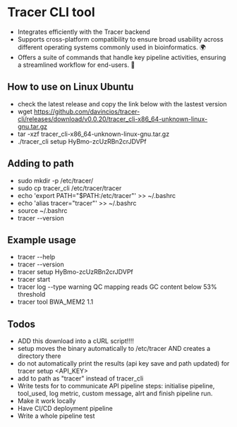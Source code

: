 # Tracer CLI tool

- Integrates efficiently with the Tracer backend
- Supports cross-platform compatibility to ensure broad usability across different operating systems commonly used in bioinformatics. 🌍
- Offers a suite of commands that handle key pipeline activities, ensuring a streamlined workflow for end-users. 💼

## How to use on Linux Ubuntu

- check the latest release and copy the link below with the lastest version
- wget https://github.com/davincios/tracer-cli/releases/download/v0.0.20/tracer_cli-x86_64-unknown-linux-gnu.tar.gz
- tar -xzf tracer_cli-x86_64-unknown-linux-gnu.tar.gz
- ./tracer_cli setup HyBmo-zcUzRBn2crJDVPf

## Adding to path

- sudo mkdir -p /etc/tracer/
- sudo cp tracer_cli /etc/tracer/tracer
- echo 'export PATH="$PATH:/etc/tracer"' >> ~/.bashrc
- echo 'alias tracer="tracer"' >> ~/.bashrc
- source ~/.bashrc
- tracer --version

## Example usage

- tracer --help
- tracer --version
- tracer setup HyBmo-zcUzRBn2crJDVPf
- tracer start
- tracer log --type warning QC mapping reads GC content below 53% threshold
- tracer tool BWA_MEM2 1.1

## Todos

- ADD this download into a cURL script!!!!
- setup moves the binary automatically to /etc/tracer AND creates a directory there
- do not automatically print the results (api key save and path updated) for tracer setup <API_KEY>
- add to path as "tracer" instead of tracer_cli
- Write tests for to communicate API pipeline steps: initialise pipeline, tool_used, log metric, custom message, alrt and finish pipeline run.
- Make it work locally
- Have CI/CD deployment pipeline
- Write a whole pipeline test
